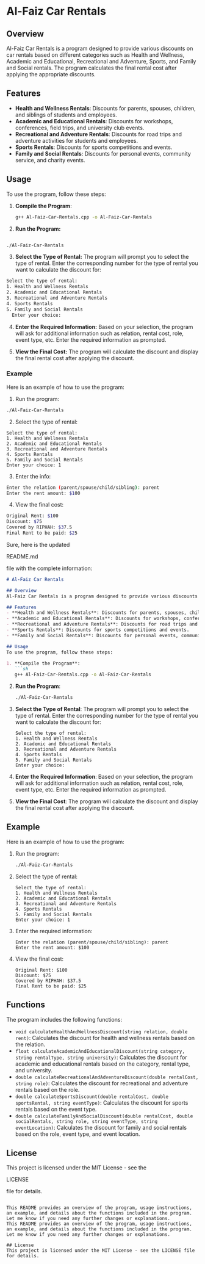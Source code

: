 # Al-Faiz Car Rentals

## Overview

Al-Faiz Car Rentals is a program designed to provide various discounts on car rentals based on different categories such as Health and Wellness, Academic and Educational, Recreational and Adventure, Sports, and Family and Social rentals. The program calculates the final rental cost after applying the appropriate discounts.

## Features

- **Health and Wellness Rentals**: Discounts for parents, spouses, children, and siblings of students and employees.
- **Academic and Educational Rentals**: Discounts for workshops, conferences, field trips, and university club events.
- **Recreational and Adventure Rentals**: Discounts for road trips and adventure activities for students and employees.
- **Sports Rentals**: Discounts for sports competitions and events.
- **Family and Social Rentals**: Discounts for personal events, community service, and charity events.

## Usage

To use the program, follow these steps:

1. **Compile the Program**:
   ```sh
   g++ Al-Faiz-Car-Rentals.cpp -o Al-Faiz-Car-Rentals


   ```
2. **Run the Program:**

```bash

./Al-Faiz-Car-Rentals

```

3. **Select the Type of Rental:** The program will prompt you to select the type of rental. Enter the corresponding number for the type of rental you want to calculate the discount for:

```sh Select the type of rental:
Select the type of rental:
1. Health and Wellness Rentals
2. Academic and Educational Rentals
3. Recreational and Adventure Rentals
4. Sports Rentals
5. Family and Social Rentals
  Enter your choice:
```
4. **Enter the Required Information:** Based on your selection, the program will ask for additional information such as relation, rental cost, role, event type, etc. Enter the required information as prompted.

5. **View the Final Cost:** The program will calculate the discount and display the final rental cost after applying the discount.


### Example
Here is an example of how to use the program:

1. Run the program:
```sh
./Al-Faiz-Car-Rentals
```

2. Select the type of rental: 

```
Select the type of rental:
1. Health and Wellness Rentals
2. Academic and Educational Rentals
3. Recreational and Adventure Rentals
4. Sports Rentals
5. Family and Social Rentals
Enter your choice: 1
```

3. Enter the info: 

```sh 
Enter the relation (parent/spouse/child/sibling): parent
Enter the rent amount: $100
```
4. View the final cost: 

```sh 
Original Rent: $100
Discount: $75
Covered by RIPHAH: $37.5
Final Rent to be paid: $25
```

Sure, here is the updated 

README.md

 file with the complete information:

```markdown
# Al-Faiz Car Rentals

## Overview
Al-Faiz Car Rentals is a program designed to provide various discounts on car rentals based on different categories such as Health and Wellness, Academic and Educational, Recreational and Adventure, Sports, and Family and Social rentals. The program calculates the final rental cost after applying the appropriate discounts.

## Features
- **Health and Wellness Rentals**: Discounts for parents, spouses, children, and siblings of students and employees.
- **Academic and Educational Rentals**: Discounts for workshops, conferences, field trips, and university club events.
- **Recreational and Adventure Rentals**: Discounts for road trips and adventure activities for students and employees.
- **Sports Rentals**: Discounts for sports competitions and events.
- **Family and Social Rentals**: Discounts for personal events, community service, and charity events.

## Usage
To use the program, follow these steps:

1. **Compile the Program**: 
   ```sh
   g++ Al-Faiz-Car-Rentals.cpp -o Al-Faiz-Car-Rentals
   ```

2. **Run the Program**:
   ```sh
   ./Al-Faiz-Car-Rentals
   ```

3. **Select the Type of Rental**:
   The program will prompt you to select the type of rental. Enter the corresponding number for the type of rental you want to calculate the discount for:
   ```
   Select the type of rental:
   1. Health and Wellness Rentals
   2. Academic and Educational Rentals
   3. Recreational and Adventure Rentals
   4. Sports Rentals
   5. Family and Social Rentals
   Enter your choice: 
   ```

4. **Enter the Required Information**:
   Based on your selection, the program will ask for additional information such as relation, rental cost, role, event type, etc. Enter the required information as prompted.

5. **View the Final Cost**:
   The program will calculate the discount and display the final rental cost after applying the discount.

## Example
Here is an example of how to use the program:

1. Run the program:
   ```sh
   ./Al-Faiz-Car-Rentals
   ```

2. Select the type of rental:
   ```
   Select the type of rental:
   1. Health and Wellness Rentals
   2. Academic and Educational Rentals
   3. Recreational and Adventure Rentals
   4. Sports Rentals
   5. Family and Social Rentals
   Enter your choice: 1
   ```

3. Enter the required information:
   ```
   Enter the relation (parent/spouse/child/sibling): parent
   Enter the rent amount: $100
   ```

4. View the final cost:
   ```
   Original Rent: $100
   Discount: $75
   Covered by RIPHAH: $37.5
   Final Rent to be paid: $25
   ```

## Functions
The program includes the following functions:

- `void calculateHealthAndWellnessDiscount(string relation, double rent)`: Calculates the discount for health and wellness rentals based on the relation.
- `float calculateAcademicAndEducationalDiscount(string category, string rentalType, string university)`: Calculates the discount for academic and educational rentals based on the category, rental type, and university.
- `double calculateRecreationalAndAdventureDiscount(double rentalCost, string role)`: Calculates the discount for recreational and adventure rentals based on the role.
- `double calculateSportsDiscount(double rentalCost, double sportsRental, string eventType)`: Calculates the discount for sports rentals based on the event type.
- `double calculateFamilyAndSocialDiscount(double rentalCost, double socialRentals, string role, string eventType, string eventLocation)`: Calculates the discount for family and social rentals based on the role, event type, and event location.

## License
This project is licensed under the MIT License - see the 

LICENSE

 file for details.
```

This README provides an overview of the program, usage instructions, an example, and details about the functions included in the program. Let me know if you need any further changes or explanations.
This README provides an overview of the program, usage instructions, an example, and details about the functions included in the program. Let me know if you need any further changes or explanations.

## License
This project is licensed under the MIT License - see the LICENSE file for details.